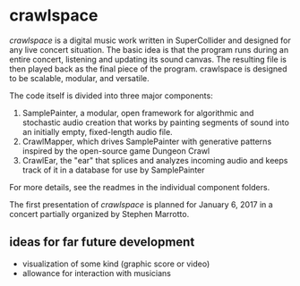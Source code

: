 # crawlspace

*crawlspace* is a digital music work written in SuperCollider and designed for any live concert situation. The basic idea is that the program runs during an entire concert, listening and updating its sound canvas. The resulting file is then played back as the final piece of the program. crawlspace is designed to be scalable, modular, and versatile.

The code itself is divided into three major components:

1. SamplePainter, a modular, open framework for algorithmic and stochastic audio creation that works by painting segments of sound into an initially empty, fixed-length audio file.
2. CrawlMapper, which drives SamplePainter with generative patterns inspired by the open-source game Dungeon Crawl
3. CrawlEar, the "ear" that splices and analyzes incoming audio and keeps track of it in a database for use by SamplePainter

For more details, see the readmes in the individual component folders.

The first presentation of *crawlspace* is planned for January 6, 2017 in a concert partially organized by Stephen Marrotto.

## ideas for far future development

+ visualization of some kind (graphic score or video)
+ allowance for interaction with musicians
